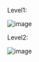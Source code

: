 Level1:

![image](https://github.com/user-attachments/assets/8920b1d0-7a06-4270-a65f-1bc8793f8022)

Level2:

![image](https://github.com/user-attachments/assets/0956c18c-5a2f-4b86-be01-136939c638ca)

